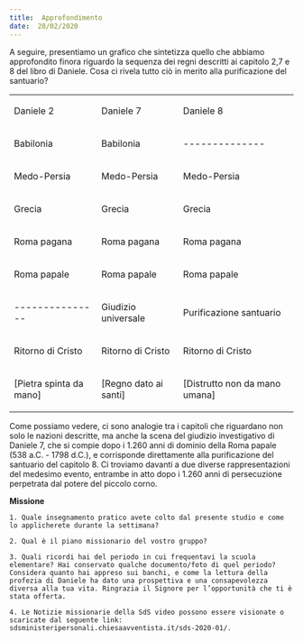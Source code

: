 ```yaml
---
title:  Approfondimento
date:  28/02/2020
---
```


A seguire, presentiamo un grafico che sintetizza quello che abbiamo approfondito finora riguardo la sequenza dei regni descritti ai capitolo 2,7 e 8 del libro di Daniele. Cosa ci rivela tutto ciò in merito alla purificazione del santuario? 

<table class="tab-in-lezione" id="table002"><colgroup><col> <col> <col> </colgroup><tbody><tr class="tab-in-lezione"><td class="tab-in-lezione cella-tab-in-lezione-intestazione cella-tab-in-lezione-corpo"><p class="tit-tab-missioni-02">Daniele 2</p><a id="GBS.0662.04"></a></td><td class="tab-in-lezione cella-tab-in-lezione-intestazione cella-tab-in-lezione-corpo"><p class="tit-tab-missioni-02">Daniele 7</p></td><td class="tab-in-lezione cella-tab-in-lezione-intestazione cella-tab-in-lezione-corpo"><p class="tit-tab-missioni-02">Daniele 8</p></td></tr><tr class="tab-in-lezione"><td class="tab-in-lezione cella-tab-in-lezione-corpo cella-tab-in-lezione-corpo"><p class="voce-tab-missioni-sx-nero">Babilonia</p></td><td class="tab-in-lezione cella-tab-in-lezione-corpo cella-tab-in-lezione-corpo"><p class="voce-tab-missioni-sx-nero">Babilonia</p></td><td class="tab-in-lezione cella-tab-in-lezione-corpo cella-tab-in-lezione-corpo"><p class="voce-tab-missioni-sx-nero">--------------</p></td></tr><tr class="tab-in-lezione"><td class="tab-in-lezione cella-tab-in-lezione-corpo cella-tab-in-lezione-corpo"><p class="voce-tab-missioni-sx-nero">Medo-Persia</p></td><td class="tab-in-lezione cella-tab-in-lezione-corpo cella-tab-in-lezione-corpo"><p class="voce-tab-missioni-sx-nero">Medo-Persia</p></td><td class="tab-in-lezione cella-tab-in-lezione-corpo cella-tab-in-lezione-corpo"><p class="voce-tab-missioni-sx-nero">Medo-Persia</p></td></tr><tr class="tab-in-lezione"><td class="tab-in-lezione cella-tab-in-lezione-corpo cella-tab-in-lezione-corpo"><p class="voce-tab-missioni-sx-nero">Grecia</p></td><td class="tab-in-lezione cella-tab-in-lezione-corpo cella-tab-in-lezione-corpo"><p class="voce-tab-missioni-sx-nero">Grecia</p></td><td class="tab-in-lezione cella-tab-in-lezione-corpo cella-tab-in-lezione-corpo"><p class="voce-tab-missioni-sx-nero">Grecia</p></td></tr><tr class="tab-in-lezione"><td class="tab-in-lezione cella-tab-in-lezione-corpo cella-tab-in-lezione-corpo"><a id="GBS.0662.05"><p class="voce-tab-missioni-sx-nero">Roma pagana</p></a></td><td class="tab-in-lezione cella-tab-in-lezione-corpo cella-tab-in-lezione-corpo"><p class="voce-tab-missioni-sx-nero">Roma pagana</p></td><td class="tab-in-lezione cella-tab-in-lezione-corpo cella-tab-in-lezione-corpo"><p class="voce-tab-missioni-sx-nero">Roma pagana</p></td></tr><tr class="tab-in-lezione"><td class="tab-in-lezione cella-tab-in-lezione-corpo cella-tab-in-lezione-corpo"><p class="voce-tab-missioni-sx-nero">Roma papale</p></td><td class="tab-in-lezione cella-tab-in-lezione-corpo cella-tab-in-lezione-corpo"><p class="voce-tab-missioni-sx-nero">Roma papale</p></td><td class="tab-in-lezione cella-tab-in-lezione-corpo cella-tab-in-lezione-corpo"><p class="voce-tab-missioni-sx-nero">Roma papale</p></td></tr><tr class="tab-in-lezione"><td class="tab-in-lezione cella-tab-in-lezione-corpo cella-tab-in-lezione-corpo"><p class="voce-tab-missioni-sx-nero">---------------</p></td><td class="tab-in-lezione cella-tab-in-lezione-corpo cella-tab-in-lezione-corpo"><p class="voce-tab-missioni-sx-nero">Giudizio universale</p></td><td class="tab-in-lezione cella-tab-in-lezione-corpo cella-tab-in-lezione-corpo"><p class="voce-tab-missioni-sx-nero">Purificazione santuario</p></td></tr><tr class="tab-in-lezione"><td class="tab-in-lezione cella-tab-in-lezione-corpo cella-tab-in-lezione-corpo"><p class="voce-tab-missioni-sx-nero">Ritorno di Cristo</p></td><td class="tab-in-lezione cella-tab-in-lezione-corpo cella-tab-in-lezione-corpo"><a id="GBS.0663.01"><p class="voce-tab-missioni-sx-nero">Ritorno di Cristo</p></a></td><td class="tab-in-lezione cella-tab-in-lezione-corpo cella-tab-in-lezione-corpo"><p class="voce-tab-missioni-sx-nero">Ritorno di Cristo</p></td></tr><tr class="tab-in-lezione"><td class="tab-in-lezione cella-tab-in-lezione-corpo cella-tab-in-lezione-corpo"><p class="voce-tab-missioni-sx-nero">[Pietra spinta da mano]</p></td><td class="tab-in-lezione cella-tab-in-lezione-corpo cella-tab-in-lezione-corpo"><p class="voce-tab-missioni-sx-nero">[Regno dato ai santi]</p></td><td class="tab-in-lezione cella-tab-in-lezione-corpo cella-tab-in-lezione-corpo"><p class="voce-tab-missioni-sx-nero">[Distrutto non da mano umana]</p></td></tr></tbody></table>

Come possiamo vedere, ci sono analogie tra i capitoli che riguardano non solo le nazioni descritte, ma anche la scena del giudizio investigativo di Daniele 7, che si compie dopo i 1.260 anni di dominio della Roma papale (538 a.C. - 1798 d.C.), e corrisponde direttamente alla purificazione del santuario del capitolo 8. Ci troviamo davanti a due diverse rappresentazioni del medesimo evento, entrambe in atto dopo i 1.260 anni di persecuzione perpetrata dal potere del piccolo corno.

**Missione**

`1.	Quale insegnamento pratico avete colto dal presente studio e come lo applicherete durante la settimana?`

`2.	Qual è il piano missionario del vostro gruppo?`

`3.	Quali ricordi hai del periodo in cui frequentavi la scuola elementare? Hai conservato qualche documento/foto di quel periodo? Considera quanto hai appreso sui banchi, e come la lettura della profezia di Daniele ha dato una prospettiva e una consapevolezza diversa alla tua vita. Ringrazia il Signore per l’opportunità che ti è stata offerta.`

`4.	Le Notizie missionarie della SdS video possono essere visionate o scaricate dal seguente link: sdsministeripersonali.chiesaavventista.it/sds-2020-01/.`